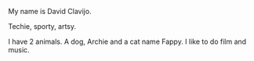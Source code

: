 My name is David Clavijo.

Techie, sporty, artsy.

I have 2 animals. A dog, Archie and a cat name Fappy. I like to do film and music. 
